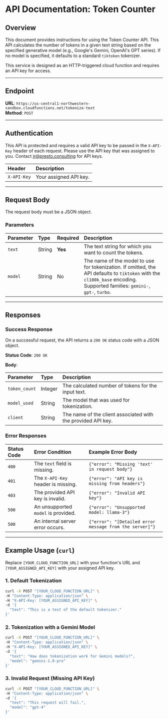 # API Documentation: Token Counter

## Overview

This document provides instructions for using the Token Counter API. This API calculates the number of tokens in a given text string based on the specified generative model (e.g., Google's Gemini, OpenAI's GPT series). If no model is specified, it defaults to a standard `tiktoken` tokenizer.

This service is designed as an HTTP-triggered cloud function and requires an API key for access.

---

## Endpoint

**URL**: `https://us-central1-northwestern-sandbox.cloudfunctions.net/tokenize-text`  
**Method**: `POST`

---

## Authentication

This API is protected and requires a valid API key to be passed in the `X-API-Key` header of each request. Please use the API key that was assigned to you. Contact jr@presto.consulting for API keys.

| Header      | Description              |
| :---------- | :----------------------- |
| `X-API-Key` | Your assigned API key.   |

---

## Request Body

The request body must be a JSON object.

### Parameters

| Parameter | Type   | Required | Description                                                                                                                                                           |
| :-------- | :----- | :------- | :-------------------------------------------------------------------------------------------------------------------------------------------------------------------- |
| `text`    | String | **Yes**  | The text string for which you want to count the tokens.                                                                                                               |
| `model`   | String | No       | The name of the model to use for tokenization. If omitted, the API defaults to `tiktoken` with the `cl100k_base` encoding. Supported families: `gemini-`, `gpt-`, `turbo`. |

---

## Responses

### Success Response

On a successful request, the API returns a `200 OK` status code with a JSON object.

**Status Code**: `200 OK`

**Body**:

| Parameter    | Type   | Description                                                                 |
| :----------- | :----- | :-------------------------------------------------------------------------- |
| `token_count`| Integer| The calculated number of tokens for the input text.                         |
| `model_used` | String | The model that was used for tokenization.                                   |
| `client`     | String | The name of the client associated with the provided API key.                |

### Error Responses

| Status Code | Error Condition                     | Example Error Body                                         |
| :---------- | :---------------------------------- | :--------------------------------------------------------- |
| `400`       | The `text` field is missing.        | `{"error": "Missing 'text' in request body"}`              |
| `401`       | The `X-API-Key` header is missing.  | `{"error": "API key is missing from headers"}`             |
| `403`       | The provided API key is invalid.    | `{"error": "Invalid API key"}`                             |
| `500`       | An unsupported `model` is provided. | `{"error": "Unsupported model: llama-3"}`                  |
| `500`       | An internal server error occurs.    | `{"error": "[Detailed error message from the server]"}`    |

---

## Example Usage (`curl`)

Replace `[YOUR_CLOUD_FUNCTION_URL]` with your function's URL and `[YOUR_ASSIGNED_API_KEY]` with your assigned API key.

### 1. Default Tokenization

```bash
curl -X POST "[YOUR_CLOUD_FUNCTION_URL]" \
-H "Content-Type: application/json" \
-H "X-API-Key: [YOUR_ASSIGNED_API_KEY]" \
-d '{
  "text": "This is a test of the default tokenizer."
}'
```

### 2. Tokenization with a Gemini Model

```bash
curl -X POST "[YOUR_CLOUD_FUNCTION_URL]" \
-H "Content-Type: application/json" \
-H "X-API-Key: [YOUR_ASSIGNED_API_KEY]" \
-d '{
  "text": "How does tokenization work for Gemini models?",
  "model": "gemini-1.0-pro"
}'
```

### 3. Invalid Request (Missing API Key)

```bash
curl -X POST "[YOUR_CLOUD_FUNCTION_URL]" \
-H "Content-Type: application/json" \
-d '{
  "text": "This request will fail.",
  "model": "gpt-4"
}'
```
